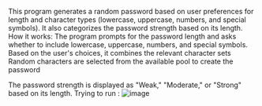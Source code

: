This program generates a random password based on user preferences for length and character types (lowercase, uppercase, numbers, and special symbols). It also categorizes the password strength based on its length.
How it works:
The program prompts for the password length and asks whether to include lowercase, uppercase, numbers, and special symbols.
Based on the user's choices, it combines the relevant character sets
Random characters are selected from the available pool to create the password

The password strength is displayed as "Weak," "Moderate," or "Strong" based on its length.
Trying to run :
![image](https://github.com/user-attachments/assets/e0883f49-51f2-433e-9a42-747b9615b282)
